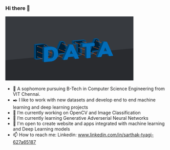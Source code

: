 ### Hi there 👋

<img src="github.gif" height = 200 width = 400> <br>
- 📗 A sophomore pursuing B-Tech in Computer Science Engineering from VIT Chennai.
- ✒️ I like to work with new datasets and develop end to end machine learning and deep learning projects
- 🔭 I’m currently working on OpenCV and Image Classification <br>
- 🌱 I’m currently learning Generative Adverserial Neural Networks<br>
- 👯 I'm open to create website and apps integrated with machine learning and Deep Learning models <br>
- 📫 How to reach me: Linkedin: www.linkedin.com/in/sarthak-tyagi-627a65187 <br>
